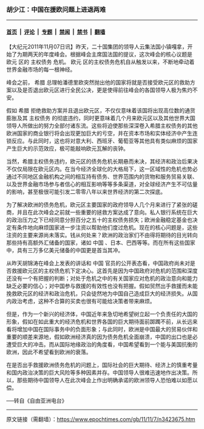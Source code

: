 ### 胡少江：中国在援欧问题上进退两难

---

#### [首页](../../../..?n3423675) &nbsp;|&nbsp; [评论](../../../../../epoch-comment?n3423675) &nbsp;|&nbsp; [专题](../../../../../epoch-special?n3423675) &nbsp;|&nbsp; [禁闻](../../../../../epoch-news?n3423675) &nbsp;|&nbsp; [禁书](../../../../../books?n3423675) &nbsp;|&nbsp; [翻墙](https://github.com/gfw-breaker/nogfw/blob/master/README.md?n3423675)


<div class="post_content" id="artbody" itemprop="articleBody">
 <!-- article content begin -->
 <p>
  【大纪元2011年11月07日讯】昨天，二十国集团的领导人云集法国小镇嘎拿，开始了为期两天的年度峰会。根据峰会主席国法国的提议，这次峰会的核心议题是
  <ok href="https://www.epochtimes.com/gb/tag/%E6%AC%A7%E5%85%83.html">
   欧元
  </ok>
  区的
  <ok href="https://www.epochtimes.com/gb/tag/%E4%B8%BB%E6%9D%83%E5%80%BA%E5%8A%A1.html">
   主权债务
  </ok>
  危机。
  <ok href="https://www.epochtimes.com/gb/tag/%E6%AC%A7%E5%85%83.html">
   欧元
  </ok>
  区的主权债务危机自从触发以来，不断地牵动着世界金融市场的每一根神经。
 </p>
 <p>
  峰会之前，
  <ok href="https://www.epochtimes.com/gb/tag/%E5%B8%8C%E8%85%8A.html">
   希腊
  </ok>
  总理帕潘德里欧突然抛出他的国家将就是否接受欧元区的救助方案以及是否退出欧元区进行全民公决，更是使得前往峰会的各国领导人极为焦灼不安。
 </p>
 <p>
  假如
  <ok href="https://www.epochtimes.com/gb/tag/%E5%B8%8C%E8%85%8A.html">
   希腊
  </ok>
  拒绝救助方案并且退出欧元区，不仅仅意味着该国将出现高位数的通货膨胀及其
  <ok href="https://www.epochtimes.com/gb/tag/%E4%B8%BB%E6%9D%83%E5%80%BA%E5%8A%A1.html">
   主权债务
  </ok>
  的彻底违约，同时更意味着几个月来欧元区以及其他世界大国领导人所做出的努力全部付诸东流。这些将迫使那些深深卷入希腊主权债务的其他欧洲国家的商业银行将会出现更加巨大的亏空，并在资本市场和实体经济中产生连锁反应。与此同时，这也将对意大利、西班牙、葡萄亚等其他具有类似麻烦的国家产生巨大的示范效应，极可能敲响欧元瓦解的丧钟。
 </p>
 <p>
  当然，希腊主权债务违约，欧元区的债务危机长期悬而未决，其经济和政治后果决不仅仅局限在欧元区内。在当今经济全球化的大格局下，这一区域性的危机也势必通过不同地区金融机构之间的相互持有债务、世界范围内的货物和服务贸易关联、以及世界金融市场参与者信心的相互影响等等多条渠道，对全球经济产生不可估量的影响，甚至极很可能引发二零零八年以来世界经济的第二次探底。
 </p>
 <p>
  为了解决欧洲的债务危机，欧元区主要国家的政府领导人几个月来进行了紧张的磋商，并且在此次峰会之前就一些重要的拯救方案达成了意向。私人银行系统在巨大的政治压力之下已经同意分担百分之五十的主权债务损失；欧洲金融稳定基金也决定有条件地向麻烦国家进一步注资以帮助他们度过危机。现在的核心问题是，这些注资的主要来源尚未落实。钱从何处来？欧洲的政治家们不由得将期待的目光转向那些持有高额外汇储备的国家，诸如
  <ok href="https://www.epochtimes.com/gb/tag/%E4%B8%AD%E5%9B%BD.html">
   中国
  </ok>
  、日本、巴西等等。而在所有这些国家中，具有三万多亿美元储备的中国更是首当其冲。
 </p>
 <p>
  从昨天胡锦涛在峰会上发表的讲话和
  <ok href="https://www.epochtimes.com/gb/tag/%E4%B8%AD%E5%9B%BD.html">
   中国
  </ok>
  官员的公开表态看，中国政府尚未对是否救援欧元区的主权债危机下定决心。这首先是因为中国政府对危机的范围和深度还没有一个有把握的判断；对处于危机之中的有关国家应对危机的政治意向和能力缺乏必要的信心；对中国参与救援的有效性也没有把握。假如贸然出手救援而未能挽救欧元区的经济和政治危机，只会徒然地为中国自己造成巨大的经济损失。从国内政治考虑，这种不合算的买卖也很有可能给决策者带来麻烦。
 </p>
 <p>
  但是，作为一个新兴的经济体，中国近年来急切地希望树立起一个负责任的大国的形象，假如在如此重大的经济危机和世界各国的巨大期待面前踯躅不前，从长远来看将增加中国在国际事务中的负面形象；与此同时，欧洲是中国最大的贸易伙伴和重要的顺差来源地，假如欧洲经济真的因为债务危机全面崩溃，中国的出口也是必遭受巨大的冲击。而从国际地缘政治的角度看，中国希望看到一个能与美国抗衡的欧洲，因此不希望看到欧洲的衰落。
 </p>
 <p>
  在是否出手救援欧洲债务危机的问题上，国际社会的巨大期待、经济上的慎重考量和国内政治决策的巨大风险等多种因素并存。中国领导人很难迅速地作出决策。所以，那些期待中国领导人在此次峰会上作出明确承诺的欧洲领导人恐怕难以如愿以偿。
 </p>
 <p>
  ──转自《自由亚洲电台》
 </p>
 <!-- article content end -->
 <div id="below_article_ad">
 </div>
</div>


---

原文链接（需翻墙）：https://www.epochtimes.com/gb/11/11/7/n3423675.htm